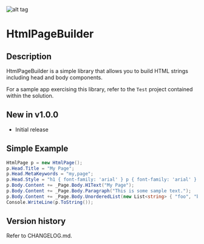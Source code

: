 ![alt tag](https://github.com/jchristn/watsonorm/blob/master/assets/watson.ico)

# HtmlPageBuilder

## Description

HtmlPageBuilder is a simple library that allows you to build HTML strings including head and body components.

For a sample app exercising this library, refer to the ```Test``` project contained within the solution.

## New in v1.0.0

- Initial release

## Simple Example

```csharp
HtmlPage p = new HtmlPage();
p.Head.Title = "My Page";
p.Head.MetaKeywords = "my,page";
p.Head.Style = "h1 { font-family: 'arial' } p { font-family: 'arial' } ul { font-family: 'arial' }";
p.Body.Content += _Page.Body.H1Text("My Page");
p.Body.Content += _Page.Body.Paragraph("This is some sample text.");
p.Body.Content += _Page.Body.UnorderedList(new List<string> { "foo", "bar", "baz" });
Console.WriteLine(p.ToString());
```

## Version history

Refer to CHANGELOG.md.
